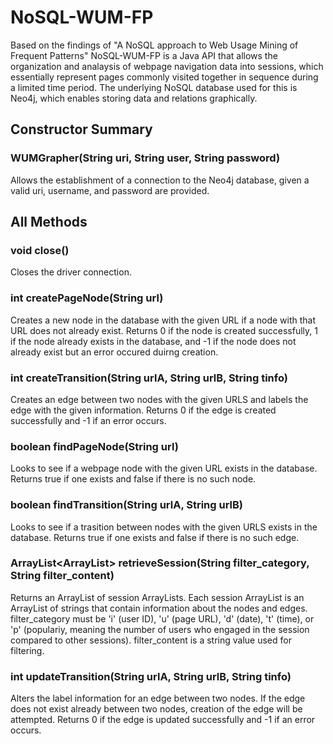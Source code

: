 # NoSQL-WUM-FP
Based on the findings of "A NoSQL approach to Web Usage Mining of Frequent Patterns" NoSQL-WUM-FP is a Java API that allows the organization and analaysis of webpage navigation data into sessions, which essentially represent pages commonly visited together in sequence during a limited time period. The underlying NoSQL database used for this is Neo4j, which enables storing data and relations graphically.


## Constructor Summary
### WUMGrapher(String uri, String user, String password)
Allows the establishment of a connection to the Neo4j database, given a valid uri, username, and password are provided.


## All Methods
### void close()
Closes the driver connection.
### int createPageNode(String url)
Creates a new node in the database with the given URL if a node with that URL does not already exist. Returns 0 if the node is created successfully, 1 if the node already exists in the database, and -1 if the node does not already exist but an error occured duirng creation.
### int createTransition(String urlA, String urlB, String tinfo)
Creates an edge between two nodes with the given URLS and labels the edge with the given information.  Returns 0 if the edge is created successfully and -1 if an error occurs.
### boolean findPageNode(String url)
Looks to see if a webpage node with the given URL exists in the database. Returns true if one exists and false if there is no such node.
### boolean findTransition(String urlA, String urlB)
Looks to see if a trasition between nodes with the given URLS exists in the database. Returns true if one exists and false if there is no such edge.
### ArrayList<ArrayList<String>> retrieveSession(String filter_category, String filter_content)
Returns an ArrayList of session ArrayLists. Each session ArrayList is an ArrayList of strings that contain information about the nodes and edges. filter_category must be 'i' (user ID), 'u' (page URL), 'd' (date), 't' (time), or 'p' (populariy, meaning the number of users who engaged in the session compared to other sessions). filter_content is a string value used for filtering.
### int updateTransition(String urlA, String urlB, String tinfo)
Alters the label information for an edge between two nodes. If the edge does not exist already between two nodes, creation of the edge will be attempted. Returns 0 if the edge is updated successfully and -1 if an error occurs.
